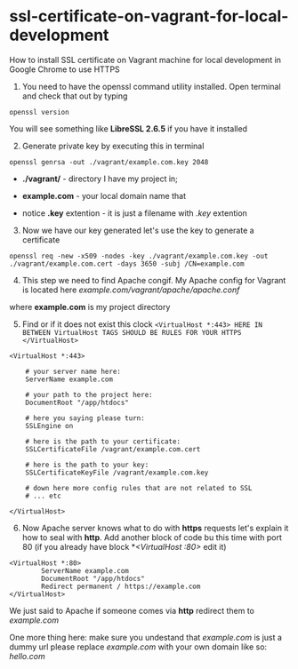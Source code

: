 # ssl-certificate-on-vagrant-for-local-development

How to install SSL certificate on Vagrant machine for local development in Google Chrome to use HTTPS

1) You need to have the openssl command utility installed. Open terminal and check that out by typing 

`openssl version `

You will see something like **LibreSSL 2.6.5** if you have it installed

2) Generate private key by executing this in terminal

`openssl genrsa -out ./vagrant/example.com.key 2048`

- **./vagrant/** - directory I have my project in; 

- **example.com** - your local domain name that 

- notice **.key** extention - it is just a filename with *.key* extention

3) Now we have our key generated let's use the key to generate a certificate 

`openssl req -new -x509 -nodes -key ./vagrant/example.com.key -out ./vagrant/example.com.cert -days 3650 -subj /CN=example.com`

4) This step we need to find Apache congif. My Apache config for Vagrant is located here *example.com/vagrant/apache/apache.conf*

where **example.com** is my project directory

5) Find or if it does not exist this clock `<VirtualHost *:443> HERE IN BETWEEN VirtualHost TAGS SHOULD BE RULES FOR YOUR HTTPS </VirtualHost>`

```
<VirtualHost *:443>

    # your server name here:
    ServerName example.com
    
    # your path to the project here:
    DocumentRoot "/app/htdocs"

    # here you saying please turn:
    SSLEngine on
    
    # here is the path to your certificate:
    SSLCertificateFile /vagrant/example.com.cert
    
    # here is the path to your key:
    SSLCertificateKeyFile /vagrant/example.com.key

    # down here more config rules that are not related to SSL
    # ... etc

</VirtualHost>
```
6) Now Apache server knows what to do with **https** requests let's explain it how to seal with **http**. Add another *<VirtualHost>* block of code bu this time with port 80 (if you already have block **<VirtualHost *:80>** edit it)

```
<VirtualHost *:80>
        ServerName example.com
        DocumentRoot "/app/htdocs"
        Redirect permanent / https://example.com
</VirtualHost>
```
We just said to Apache if someone comes via **http** redirect them to *example.com*

One more thing here: make sure you undestand that *example.com* is just a dummy url please replace *example.com* with your own domain like so: *hello.com*
